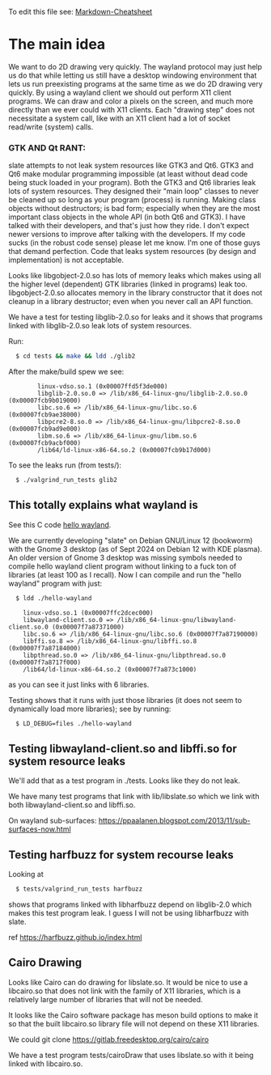 To edit this file see:
[Markdown-Cheatsheet](https://github.com/adam-p/markdown-here/wiki/Markdown-Cheatsheet)

# The main idea

We want to do 2D drawing very quickly.  The wayland protocol may just help
us do that while letting us still have a desktop windowing environment
that lets us run preexisting programs at the same time as we do 2D drawing
very quickly.  By using a wayland client we should out perform X11 client
programs.  We can draw and color a pixels on the screen, and much more
directly than we ever could with X11 clients.  Each "drawing step" does
not necessitate a system call, like with an X11 client had a lot of socket
read/write (system) calls.

### GTK AND Qt RANT:
slate attempts to not leak system resources like GTK3 and Qt6.  GTK3 and
Qt6 make modular programming impossible (at least without dead code being
stuck loaded in your program).  Both the GTK3 and Qt6 libraries leak lots
of system resources.  They designed their "main loop" classes to never be
cleaned up so long as your program (process) is running.  Making class
objects without destructors; is bad form; especially when they are the
most important class objects in the whole API (in both Qt6 and GTK3).  I
have talked with their developers, and that's just how they ride.  I don't
expect newer versions to improve after talking with the developers.  If my
code sucks (in the robust code sense) please let me know.  I'm one of
those guys that demand perfection.  Code that leaks system resources (by
design and implementation) is not acceptable.

Looks like libgobject-2.0.so has lots of memory leaks which makes using
all the higher level (dependent) GTK libraries (linked in programs) leak
too.  libgobject-2.0.so allocates memory in the library constructor that
it does not cleanup in a library destructor; even when you never call an
API function. 

We have a test for testing libglib-2.0.so for leaks and it shows that
programs linked with libglib-2.0.so leak lots of system resources.

Run:

```sh
  $ cd tests && make && ldd ./glib2
```
After the make/build spew we see:
```
        linux-vdso.so.1 (0x00007ffd5f3de000)
        libglib-2.0.so.0 => /lib/x86_64-linux-gnu/libglib-2.0.so.0 (0x00007fcb9b019000)
        libc.so.6 => /lib/x86_64-linux-gnu/libc.so.6 (0x00007fcb9ae38000)
        libpcre2-8.so.0 => /lib/x86_64-linux-gnu/libpcre2-8.so.0 (0x00007fcb9ad9e000)
        libm.so.6 => /lib/x86_64-linux-gnu/libm.so.6 (0x00007fcb9acbf000)
        /lib64/ld-linux-x86-64.so.2 (0x00007fcb9b17d000)
```
To see the leaks run (from tests/):
```sh
  $ ./valgrind_run_tests glib2
```


## This totally explains what wayland is

See this C code
[hello wayland](https://github.com/emersion/hello-wayland.git).

We are currently developing "slate" on Debian GNU/Linux 12 (bookworm) with
the Gnome 3 desktop (as of Sept 2024 on Debian 12 with KDE plasma).  An
older version of Gnome 3 desktop was missing symbols needed to compile
hello wayland client program without linking to a fuck ton of libraries
(at least 100 as I recall).  Now I can compile and run the "hello wayland"
program with just:
```sh
  $ ldd ./hello-wayland
```
```
	linux-vdso.so.1 (0x00007ffc2dcec000)
	libwayland-client.so.0 => /lib/x86_64-linux-gnu/libwayland-client.so.0 (0x00007f7a87371000)
	libc.so.6 => /lib/x86_64-linux-gnu/libc.so.6 (0x00007f7a87190000)
	libffi.so.8 => /lib/x86_64-linux-gnu/libffi.so.8 (0x00007f7a87184000)
	libpthread.so.0 => /lib/x86_64-linux-gnu/libpthread.so.0 (0x00007f7a8717f000)
	/lib64/ld-linux-x86-64.so.2 (0x00007f7a873c1000)
```
as you can see it just links with 6 libraries.

Testing shows that it runs with just those libraries (it does not seem to
dynamically load more libraries); see by running:
```sh
  $ LD_DEBUG=files ./hello-wayland
```


## Testing libwayland-client.so and libffi.so for system resource leaks


We'll add that as a test program in ./tests.  Looks like they do not leak.

We have many test programs that link with lib/libslate.so which we link
with both libwayland-client.so and libffi.so.

On wayland sub-surfaces:
https://ppaalanen.blogspot.com/2013/11/sub-surfaces-now.html


## Testing harfbuzz for system recourse leaks

Looking at
```sh
  $ tests/valgrind_run_tests harfbuzz
```
shows that programs linked with libharfbuzz depend on libglib-2.0 which
makes this test program leak.  I guess I will not be using libharfbuzz
with slate.

ref https://harfbuzz.github.io/index.html

## Cairo Drawing

Looks like Cairo can do drawing for libslate.so.  It would be nice to use
a libcairo.so that does not link with the family of X11 libraries, which
is a relatively large number of libraries that will not be needed.

It looks like the Cairo software package has meson build options to make
it so that the built libcairo.so library file will not depend on these X11
libraries.

We could git clone https://gitlab.freedesktop.org/cairo/cairo

We have a test program tests/cairoDraw that uses libslate.so with it
being linked with libcairo.so.

